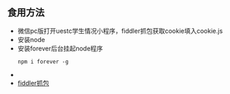 ## 食用方法
- 微信pc版打开uestc学生情况小程序，fiddler抓包获取cookie填入cookie.js
- 安装node
- 安装forever后台挂起node程序
  ```
  npm i forever -g
  ```
- 
- [fiddler抓包](https://juejin.cn/post/6844904042422861831)